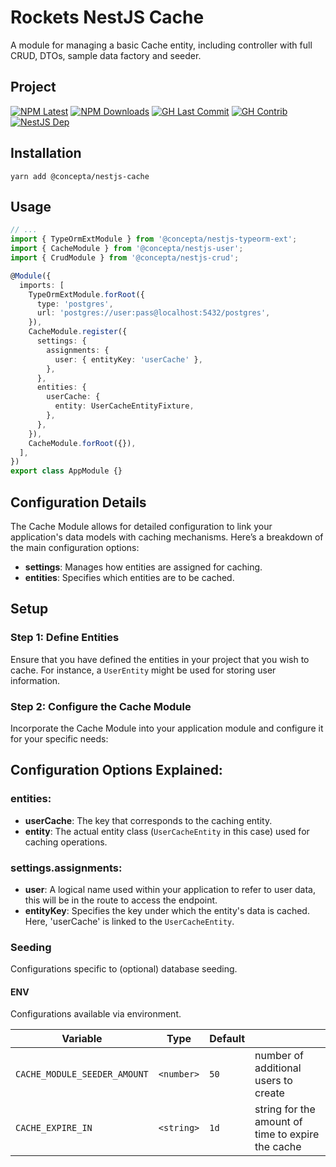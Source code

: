 # Rockets NestJS Cache

A module for managing a basic Cache entity, including controller with full CRUD, DTOs, sample data factory and seeder.

## Project

[![NPM Latest](https://img.shields.io/npm/v/@concepta/nestjs-user)](https://www.npmjs.com/package/@concepta/nestjs-user)
[![NPM Downloads](https://img.shields.io/npm/dw/@conceptadev/nestjs-user)](https://www.npmjs.com/package/@concepta/nestjs-user)
[![GH Last Commit](https://img.shields.io/github/last-commit/conceptadev/rockets?logo=github)](https://github.com/conceptadev/rockets)
[![GH Contrib](https://img.shields.io/github/contributors/conceptadev/rockets?logo=github)](https://github.com/conceptadev/rockets/graphs/contributors)
[![NestJS Dep](https://img.shields.io/github/package-json/dependency-version/conceptadev/rockets/@nestjs/common?label=NestJS&logo=nestjs&filename=packages%2Fnestjs-core%2Fpackage.json)](https://www.npmjs.com/package/@nestjs/common)

## Installation

`yarn add @concepta/nestjs-cache`

## Usage

```ts
// ...
import { TypeOrmExtModule } from '@concepta/nestjs-typeorm-ext';
import { CacheModule } from '@concepta/nestjs-user';
import { CrudModule } from '@concepta/nestjs-crud';

@Module({
  imports: [
    TypeOrmExtModule.forRoot({
      type: 'postgres',
      url: 'postgres://user:pass@localhost:5432/postgres',
    }),
    CacheModule.register({
      settings: {
        assignments: {
          user: { entityKey: 'userCache' },
        },
      },
      entities: {
        userCache: {
          entity: UserCacheEntityFixture,
        },
      },
    }),
    CacheModule.forRoot({}),
  ],
})
export class AppModule {}
```

## Configuration Details

The Cache Module allows for detailed configuration to link your application's data models with caching mechanisms. Here’s a breakdown of the main configuration options:

- **settings**: Manages how entities are assigned for caching.
- **entities**: Specifies which entities are to be cached.

## Setup

### Step 1: Define Entities

Ensure that you have defined the entities in your project that you wish to cache. For instance, a `UserEntity` might be used for storing user information.

### Step 2: Configure the Cache Module

Incorporate the Cache Module into your application module and configure it for your specific needs:

## Configuration Options Explained:

### entities:

- **userCache**: The key that corresponds to the caching entity.
- **entity**: The actual entity class (`UserCacheEntity` in this case) used for caching operations.

### settings.assignments:

- **user**: A logical name used within your application to refer to user data, this will be in the route to access the endpoint.
- **entityKey**: Specifies the key under which the entity's data is cached. Here, 'userCache' is linked to the `UserCacheEntity`.


### Seeding

Configurations specific to (optional) database seeding.

#### ENV

Configurations available via environment.

| Variable                   | Type       | Default |                                      |
| -------------------------- | ---------- | ------- | ------------------------------------ |
| `CACHE_MODULE_SEEDER_AMOUNT` | `<number>` | `50`    | number of additional users to create |
| `CACHE_EXPIRE_IN` | `<string>` | `1d`    | string for the amount of time to expire the cache |
